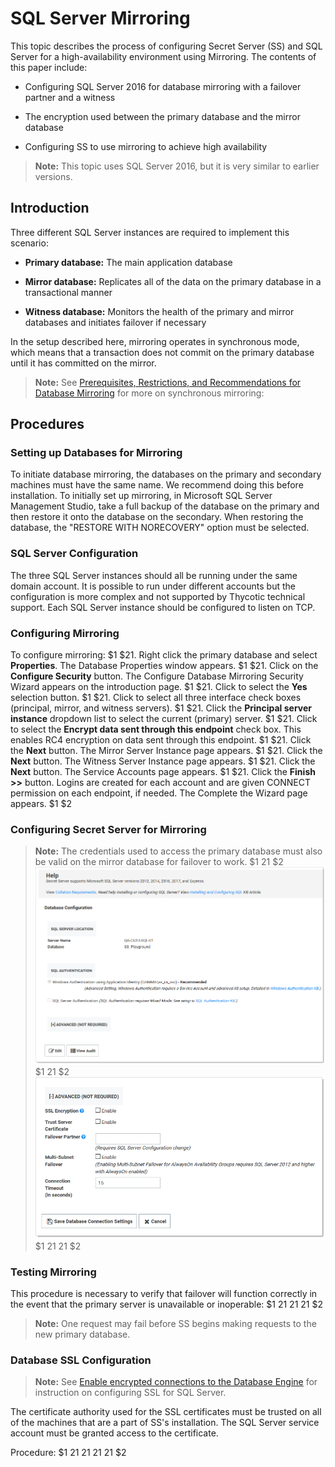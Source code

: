 [title]: # (SQL Server Mirroring)
[tags]: # (SQL Server, mirroring, database, DR, HA, Disaster Recovery)
[priority]: # (1000)

# SQL Server Mirroring

This topic describes the process of configuring Secret Server (SS) and SQL Server for a high-availability environment using Mirroring. The contents of this paper include:

- Configuring SQL Server 2016 for database mirroring with a failover partner and a witness

- The encryption used between the primary database and the mirror database

- Configuring SS to use mirroring to achieve high availability

> **Note:** This topic uses SQL Server 2016, but it is very similar to earlier versions.

## Introduction

Three different SQL Server instances are required to implement this scenario:

- **Primary database:** The main application database

- **Mirror database:**  Replicates all of the data on the primary database in a transactional manner

- **Witness database:** Monitors the health of the primary and mirror databases and initiates failover if necessary

In the setup described here, mirroring operates in synchronous mode, which means that a transaction does not commit on the primary database until it has committed on the mirror.

> **Note:** See [Prerequisites, Restrictions, and Recommendations for Database Mirroring](https://docs.microsoft.com/en-us/sql/database-engine/database-mirroring/prerequisites-restrictions-and-recommendations-for-database-mirroring?view=sql-server-ver15) for more on synchronous mirroring:

## Procedures

### Setting up Databases for Mirroring

To initiate database mirroring, the databases on the primary and secondary machines must have the same name. We recommend doing this before installation. To initially set up mirroring, in Microsoft SQL Server Management Studio, take a full backup of the database on the primary and then restore it onto the database on the secondary. When restoring the database, the "RESTORE WITH NORECOVERY" option must be selected.

### SQL Server Configuration

The three SQL Server instances should all be running under the same domain account. It is possible to run under different accounts but the configuration is more complex and not supported by Thycotic technical support. Each SQL Server instance should be configured to listen on TCP.

### Configuring Mirroring

To configure mirroring:
$1
$21. Right click the primary database and select **Properties**. The Database Properties window appears.
$1
$21. Click on the **Configure Security** button. The Configure Database Mirroring Security Wizard appears on the introduction page.
$1
$21. Click to select the **Yes** selection button.
$1
$21. Click to select all three interface check boxes (principal, mirror, and witness servers).
$1
$21. Click the **Principal server instance** dropdown list to select the current (primary) server.
$1
$21. Click to select the **Encrypt data sent through this endpoint** check box. This enables RC4 encryption on data sent through this endpoint.
$1
$21. Click the **Next** button. The Mirror Server Instance page appears.
$1
$21. Click the **Next** button. The Witness Server Instance page appears.
$1
$21. Click the **Next** button. The Service Accounts page appears.
$1
$21. Click the **Finish \>\>** button. Logins are created for each account and are given CONNECT permission on each endpoint, if needed. The Complete the Wizard page appears.
$1
$2
### Configuring Secret Server for Mirroring

> **Note:** The credentials used to access the primary database must also be valid on the mirror database for failover to work.
$1
$2$1
$2
    ![image-20200616151810093](images/image-20200616151810093.png)
$1
$2$1
$2
   ![image-20200616152210555](images/image-20200616152210555.png)
$1
$2$1
$2$1
$2
### Testing Mirroring

This procedure is necessary to verify that failover will function correctly in the event that the primary server is unavailable or inoperable:
$1
$2$1
$2$1
$2$1
$2
> **Note:** One request may fail before SS begins making requests to the new primary database.

### Database SSL Configuration

> **Note:** See [Enable encrypted connections to the Database Engine](https://docs.microsoft.com/en-us/sql/database-engine/configure-windows/enable-encrypted-connections-to-the-database-engine?view=sql-server-ver15) for instruction on configuring SSL for SQL Server.

The certificate authority used for the SSL certificates must be trusted on all of the machines that are a part of SS's installation. The SQL Server service account must be granted access to the certificate.

Procedure:
$1
$2$1
$2$1
$2$1
$2$1
$2